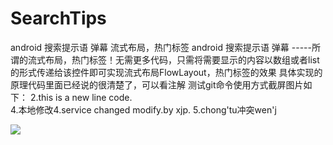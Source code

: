 # SearchTips
android 搜索提示语 弹幕 流式布局，热门标签
android 搜索提示语 弹幕 -----所谓的流式布局，热门标签！无需更多代码，只需将需要显示的内容以数组或者list的形式传递给该控件即可实现流式布局FlowLayout，热门标签的效果
具体实现的原理代码里面已经说的很清楚了，可以看注解
测试git命令使用方式截屏图片如下：
2.this is a new line code.  
4.本地修改4.service changed modify.by xjp.
5.chong'tu冲突wen'j

![](https://github.com/xujinping/SearchTips/blob/master/app/src/main/raw/screenShot.png)

